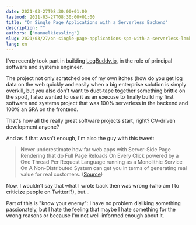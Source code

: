 ```yaml
---
date: 2021-03-27T08:30:00+01:00
lastmod: 2021-03-27T08:30:00+01:00
title: "On Single Page Applications with a Serverless Backend"
description: ""
authors: ["manuelkiessling"]
slug: 2021/03/27/on-single-page-applications-spa-with-a-serverless-lambda-backend
lang: en
---
```


I've recently took part in building [LogBuddy.io](https://logbuddy.io), in the role of principal software and systems engineer.

The project not only scratched one of my own itches (how do you get log data on the web quickly and easily when a big enterprise solution is simply overkill, but you also don't want to duct-tape together something brittle on the spot), I also wanted to use it as an execuse to finally build my first software and systems project that was 100% serverless in the backend and 100% an SPA on the frontend.

That's how all the really great software projects start, right? CV-driven development anyone?

And as if that wasn't enough, I'm also the guy with this tweet:

> Never underestimate how far web apps with Server-Side Page Rendering that do Full Page Reloads On Every Click powered by a One Thread Per Request Language running as a Monolithic Service On A Non-Distributed System can get you in terms of generating real value for real customers. ([Source](https://twitter.com/manuelkiessling/status/1083642207758962688))

Now, I wouldn't say that what I wrote back then was wrong (who am I to criticize people on Twitter!?), but...

Part of this is "know your enemy": I have no problem disliking something passionately, but I hate the feeling that maybe I hate something for the wrong reasons or because I'm not well-informed enough about it.
